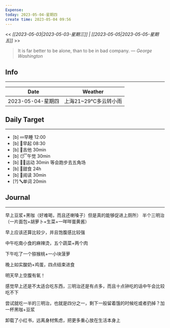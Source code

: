 ```yaml
---
Expense: 
today: 2023-05-04-星期四
create time: 2023-05-04 09:56
---
```


<< *[[2023-05-03|2023-05-03-星期三]] | [[2023-05-05|2023-05-05-星期五]]* >>


> It is far better to be alone, than to be in bad company.
> — <cite>George Washington</cite>


## Info
***
| Date        | Weather      | 
| ----------- | ------------ |
| 2023-05-04-星期四 |  上海21~29℃多云转小雨 |


## Daily Target 
***
- [b] 💤早睡   12:00
- [b] 🌅早起    08:30
- [b] 🎵吉他    30min
- [b] 😴午觉    30min
- [b] 🏃‍♀️运动    30min  等会跑步去五角场
- [b] 🚫甜食    24h
- [b] 📖阅读    30min
- [?] 🔤单词    20min    


##  Journal
***

早上豆浆+黑咖（好难喝，而且还喇嗓子）但是真的能够促进上厕所）
半个三明治（一片面包+胡萝卜+生菜+一咩咩蛋黄酱）

早上应该还算比较少，并且饱腹感比较强

中午吃南小食的麻辣烫，五个蔬菜+两个肉

下午吃了一个猕猴桃+一小块菠萝

晚上如实酸奶+鸡蛋，四点结束进食

明天早上空腹有氧！

感觉早上还是不太适合吃东西，三明治还是有点多，而且十点钟吃的话中午会比较吃不下

尝试就吃一半的三明治，也就是四分之一，剩下一般留着饿的时候吃或者扔掉？加一杯黑咖+豆浆


卸载了小红书，远离身材焦虑，把更多重心放在生活本身上